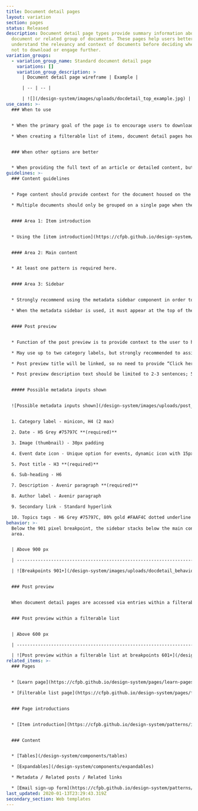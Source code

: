 ```yaml
---
title: Document detail pages
layout: variation
section: pages
status: Released
description: Document detail page types provide summary information about a
  document or related group of documents. These pages help users better
  understand the relevancy and context of documents before deciding whether or
  not to download or engage further.
variation_groups:
  - variation_group_name: Standard document detail page
    variations: []
    variation_group_description: >
      | Document detail page wireframe | Example |

      | -- | -- |

      | ![](/design-system/images/uploads/docdetail_top_example.jpg) | Example: [2019 Consumer Response annual report](https://www.consumerfinance.gov/data-research/research-reports/2019-consumer-response-annual-report/)
use_cases: >-
  ### When to use


  * When the primary goal of the page is to encourage users to download a resource or understand the context around a document.

  * When creating a filterable list of items, document detail pages house the items within the filterable list.


  ### When other options are better


  * When providing the full text of an article or detailed content, but not specifically focused on a document for download, use the more general [Learn page template](https://cfpb.github.io/design-system/pages/learn-pages).
guidelines: >-
  ### Content guidelines


  * Page content should provide context for the document housed on the page and should help users get a sense of what will be in the document before the download it; what answers it provides, what they will learn, etc.

  * Multiple documents should only be grouped on a single page when they are different versions of a single document, or provide context for one another.


  #### Area 1: Item introduction


  * Using the [item introduction](https://cfpb.github.io/design-system/patterns/item-introductions) is required.


  #### Area 2: Main content


  * At least one pattern is required here.


  #### Area 3: Sidebar


  * Strongly recommend using the metadata sidebar component in order to display basic information about the document(s) housed on this page.

  * When the metadata sidebar is used, it must appear at the top of the sidebar area.


  #### Post preview


  * Function of the post preview is to provide context to the user to help them decide if the document has the information they need as they browse through a list.

  * May use up to two category labels, but strongly recommended to assign one category label per page.

  * Post preview title will be linked, so no need to provide “Click here to read more” direct call to action, or link to the doc detail page within the preview description text.

  * Post preview description text should be limited to 2-3 sentences; 50 words. Language should provide a “nudge” to action.


  ##### Possible metadata inputs shown


  ![Possible metadata inputs shown](/design-system/images/uploads/post_style.jpg)


  1. Category label - minicon, H4 (2 max)

  2. Date - H5 Grey #75797C **(required)**

  3. Image (thumbnail) - 30px padding

  4. Event date icon - Unique option for events, dynamic icon with 15px padding

  5. Post title - H3 **(required)**

  6. Sub-heading - H6

  7. Description - Avenir paragraph **(required)**

  8. Author label - Avenir paragraph

  9. Secondary link - Standard hyperlink

  10. Topics tags - H6 Grey #75797C, 80% gold #FAAF4C dotted underline and round bullet
behavior: >-
  Below the 901 pixel breakpoint, the sidebar stacks below the main content
  area.


  | Above 900 px                                                                      | Below 901 px                                                                             |

  | --------------------------------------------------------------------------------- | ---------------------------------------------------------------------------------------- |

  | ![Breakpoints 901+](/design-system/images/uploads/docdetail_behavior_desktop.jpg) | ![Breakpoints 900 and less](/design-system/images/uploads/docdetail_behavior_mobile.jpg) |


  ### Post preview


  When document detail pages are accessed via entries within a filterable list, information about each page is displayed on filterable list pages via the post preview component.


  ### Post preview within a filterable list


  | Above 600 px                                                                                                           | Below 601 px                                                                                                                  |

  | ---------------------------------------------------------------------------------------------------------------------- | ----------------------------------------------------------------------------------------------------------------------------- |

  | ![Post preview within a filterable list at breakpoints 601+](/design-system/images/uploads/post_preview_desktop_1.jpg) | ![Post preview within a filterable list at breakpoints 600 and less](/design-system/images/uploads/post_preview_mobile_1.jpg) |
related_items: >-
  ### Pages


  * [Learn page](https://cfpb.github.io/design-system/pages/learn-pages)

  * [Filterable list page](https://cfpb.github.io/design-system/pages/filterable-list-pages)


  ### Page introductions 


  * [Item introduction](https://cfpb.github.io/design-system/patterns/item-introductions)


  ### Content


  * [Tables](/design-system/components/tables)

  * [Expandables](/design-system/components/expandables)

  * Metadata / Related posts / Related links

  * [Email sign-up form](https://cfpb.github.io/design-system/patterns/e-mail-signup-forms)
last_updated: 2020-01-13T23:29:43.319Z
secondary_section: Web templates
---
```

